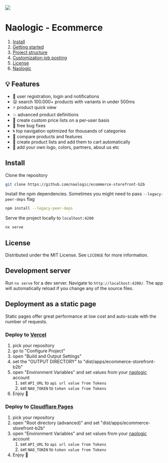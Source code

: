 ![](https://naologic.com/assets/images/nav/logo.svg)
# Naologic - Ecommerce


1.  [Install](#install)
2.  [Getting started](#getting-started)
3.  [Project structure](docs/PROJECT_STRUCTURE.md)
4.  [Customization job posting](docs/FREELANCE_JOB.md)
5.  [License](#license)
5.  [Naologic](#naologic)



## :bulb: Features

- :racehorse: user registration, login and notifications
- :open_mouth: search 100.000+ products with variants in under 500ms
- :zap: product quick view
- :boom: advanced product definitions
- :hammer: create custom price lists on a per-user basis
- :bug: free bug fixes
- :cyclone: top navigation optimized for thousands of categories
- :milky_way: compare products and features
- :raised_hands: create product lists and add them to cart automatically
- :star2: add your own logo, colors, partners, about us etc

## Install

Clone the repository
```bash
git clone https://github.com/naologic/ecommerce-storefront-b2b
```

Install the npm dependencies. Sometimes you might need to pass `--legacy-peer-deps` flag
```bash
npm install --legacy-peer-deps
```

Serve the project locally to `localhost:4200`
```bash
nx serve
```


## License

Distributed under the MIT License. See `LICENSE` for more information.

## Development server

Run `nx serve` for a dev server. Navigate to `http://localhost:4200/`. The app will automatically reload if you change any of the source files.

## Deployment as a static page
Static pages offer great performance at low cost and auto-scale with the number of requests.

### Deploy to [Vercel](vercel.com)

1. pick your repository
2. go to "Configure Project"
3. open "Build and Output Settings"
4. set the "OUTPUT DIRECTORY" to "dist/apps/ecommerce-storefront-b2b"
5. open "Environment Variables" and set values from your [naologic](https://naologic.com) account
   1. set `API_URL` to `api url value from Tokens` 
   2. set `NAO_TOKEN` to `token value from Tokens`
6. Enjoy :rocket:

### Deploy to [Cloudflare Pages](https://pages.cloudflare.com/)

1. pick your repository
2. open "Root directory (advanced)" and set "dist/apps/ecommerce-storefront-b2b"
5. open "Environment Variables" and set values from your [naologic](https://naologic.com) account
    1. set `API_URL` to `api url value from Tokens`
    2. set `NAO_TOKEN` to `token value from Tokens`
6. Enjoy :rocket:



